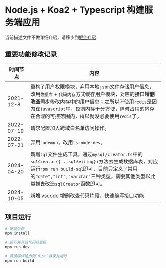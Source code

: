 # Node.js + Koa2 + Typescript 构建服务端应用

当前描述文件不做详细介绍，请移步到[掘金介绍](https://juejin.cn/post/6844903922767757320/)

## 重要功能修改记录

| 时间节点 | 内容 |
| ------- | ---- |
| 2021-12-8 | 重构了用户权限模块，弃用本地`json`文件存储用户信息，改用`数据库` + `代码内存`方式缓存用户模块，对应的接口**增删改查**同步修改内存中的用户信息；之所以不使用`redis`是因为在`javascript`中，控制内存十分方便，同时占用的内存在合理的可控范围内，所以就没必要使用`redis`了。 |
| 2022-07-19 | 请求配置加入跨域白名单访问操作。 |
| 2022-07-21 | 弃用`nodemon`，改用`ts-node-dev`。 |
| 2024-04-20 | 新增`sql`文件生成工具，通过`mysql/creator.ts`中的`sqlCreator({...sqlSetting})`方法去生成数据库表，对应运行`npm run build-sql`即可，目前只定义了常用的`"date","int","varchar"`三种类型，需要其他类型以此类推去改造`sqlCreator`函数即可。 |
| 2024-10-05 | 新增 vscode 增删改查代码片段，快速编写接口功能 |

## 项目运行

```bash
# 安装依赖
npm install

# 运行并开启代码热更新
npm run dev

# 直接编译输出到`dist`目录并运行
npm run build
```
